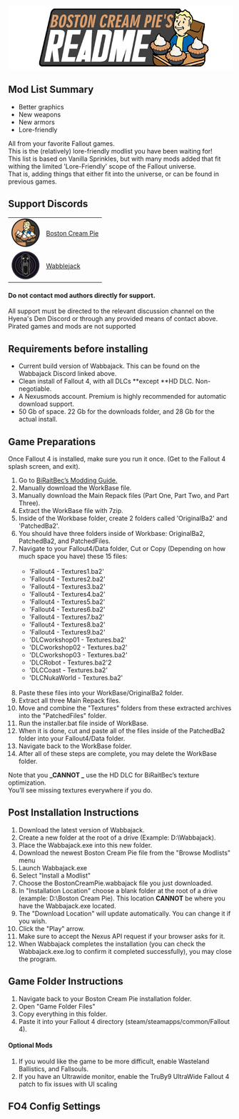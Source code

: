 ![image alt text](https://github.com/LaughingHyena279/boston-cream-pie/blob/master/images/image_0.png?raw=true)


## Mod List Summary

-  Better graphics
-  New weapons
-  New armors
-  Lore-friendly

All from your favorite Fallout games.  
This is the (relatively) lore-friendly modlist you have been waiting for!  
This list is based on Vanilla Sprinkles, but with many mods added that fit withing the limited 'Lore-Friendly' scope of the Fallout universe.  
That is, adding things that either fit into the universe, or can be found in previous games.

## Support Discords

<table stlyle="border: none;">
<tr>
<td><img src="https://github.com/LaughingHyena279/boston-cream-pie/blob/master/images/image_3.png?raw=true" width="64px" /></td>
<td><a href="https://discord.gg/TFahj9n">Boston Cream Pie</a></td>
</tr>
<tr>
<td><img src="https://github.com/LaughingHyena279/boston-cream-pie/blob/master/images/image_4.png?raw=true" width="64px" /></td>
<td><a href="https://discord.gg/wabbajack">Wabblejack</a></td>
</tr>
</table>

#### Do not contact mod authors directly for support.

All support must be directed to the relevant discussion channel on the Hyena's Den Discord or through any provided means of contact above.  
Pirated games and mods are not supported

## Requirements before installing

- Current build version of Wabbajack. This can be found on the Wabbajack Discord linked above.
- Clean install of Fallout 4, with all DLCs **except **HD DLC. Non-negotiable.
- A Nexusmods account. Premium is highly recommended for automatic download support.
- 50 Gb of space. 22 Gb for the downloads folder, and 28 Gb for the actual install.

## Game Preparations

Once Fallout 4 is installed, make sure you run it once. (Get to the Fallout 4 splash screen, and exit).

1. Go to [BiRaitBec’s Modding Guide.](https://www.nexusmods.com/fallout4/mods/23556?tab=description) 
2. Manually download the WorkBase file.
3. Manually download the Main Repack files (Part One, Part Two, and Part Three).
4. Extract the WorkBase file with 7zip.
5. Inside of the Workbase folder, create 2 folders called 'OriginalBa2' and 'PatchedBa2'.
6. You should have three folders inside of Workbase: OriginalBa2, PatchedBa2, and PatchedFiles.
7. Navigate to your Fallout4/Data folder, Cut or Copy (Depending on how much space you have) these 15 files:<br><br>
    - 'Fallout4 - Textures1.ba2'
    - 'Fallout4 - Textures2.ba2'
    - 'Fallout4 - Textures3.ba2'
    - 'Fallout4 - Textures4.ba2'
    - 'Fallout4 - Textures5.ba2'
    - 'Fallout4 - Textures6.ba2'
    - 'Fallout4 - Textures7.ba2'
    - 'Fallout4 - Textures8.ba2'
    - 'Fallout4 - Textures9.ba2'
    - 'DLCworkshop01 - Textures.ba2'
    - 'DLCworkshop02 - Textures.ba2'
    - 'DLCworkshop03 - Textures.ba2'
    - 'DLCRobot - Textures.ba2'2
    - 'DLCCoast - Textures.ba2'
    - 'DLCNukaWorld - Textures.ba2'<br><br>
8. Paste these files into your WorkBase/OriginalBa2 folder.
9. Extract all three Main Repack files.
10. Move and combine the "Textures" folders from these extracted archives into the "PatchedFiles" folder.
11. Run the installer.bat file inside of WorkBase.
12. When it is done, cut and paste all of the files inside of the PatchedBa2 folder into your Fallout4/Data folder.
13. Navigate back to the WorkBase folder.
14. After all of these steps are complete, you may delete the WorkBase folder.

Note that you **_CANNOT _** use the HD DLC for BiRaitBec’s texture optimization.   
You’ll see missing textures everywhere if you do.




## Post Installation Instructions

1. Download the latest version of Wabbajack.
2. Create a new folder at the root of a drive (Example: D:\Wabbajack).
3. Place the Wabbajack.exe into this new folder.
4. Download the newest Boston Cream Pie file from the "Browse Modlists" menu
5. Launch Wabbajack.exe
6. Select "Install a Modlist"
7. Choose the BostonCreamPie.wabbajack file you just downloaded.
8. In "Installation Location" choose a blank folder at the root of a drive (example: D:\Boston Cream Pie). This location **CANNOT** be where you have the Wabbajack.exe located.
10. The "Download Location" will update automatically. You can change it if you wish.
11. Click the "Play" arrow.
12. Make sure to accept the Nexus API request if your browser asks for it.
13. When Wabbajack completes the installation (you can check the Wabbajack.exe.log to confirm it completed successfully), you may close the program.


## Game Folder Instructions


1. Navigate back to your Boston Cream Pie installation folder.
2. Open "Game Folder Files"
3. Copy everything in this folder.
4. Paste it into your Fallout 4 directory (steam/steamapps/common/Fallout 4).

#### Optional Mods

1. If you would like the game to be more difficult, enable Wasteland Ballistics, and Fallsouls.
2. If you have an Ultrawide monitor, enable the TruBy9 UltraWide Fallout 4 patch to fix issues with UI scaling

## FO4 Config Settings
